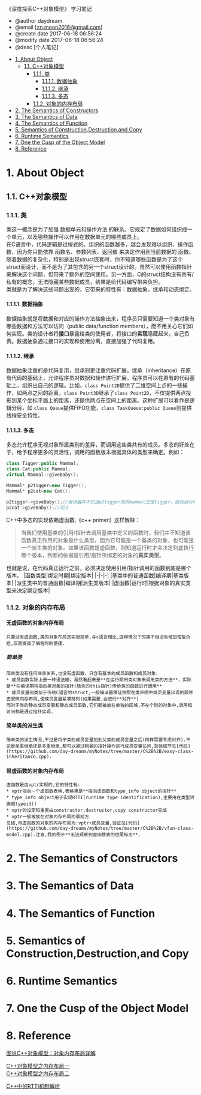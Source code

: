 《深度探索C++对象模型》 学习笔记
<!-- TOC -->
 * @author daydream
 * @email [zn.moon2016@gmail.com]
 * @create date 2017-06-18 06:56:24
 * @modify date 2017-06-18 06:56:24
 * @desc [个人笔记]


- [1. About Object](#1-about-object)
    - [1.1. C++对象模型](#11-c对象模型)
        - [1.1.1. 类](#111-类)
            - [1.1.1.1. 数据抽象](#1111-数据抽象)
            - [1.1.1.2. 继承](#1112-继承)
            - [1.1.1.3. 多态](#1113-多态)
        - [1.1.2. 对象的内存布局](#112-对象的内存布局)
- [2. The Semantics of Constructors](#2-the-semantics-of-constructors)
- [3. The Semantics of Data](#3-the-semantics-of-data)
- [4. The Semantics of Function](#4-the-semantics-of-function)
- [5. Semantics of Construction,Destruction,and Copy](#5-semantics-of-constructiondestructionand-copy)
- [6. Runtime Semantics](#6-runtime-semantics)
- [7. One the Cusp of the Object Model](#7-one-the-cusp-of-the-object-model)
- [8. Reference](#8-reference)

<!-- /TOC -->
# 1. About Object
## 1.1. C++对象模型
### 1.1.1. 类
类这一概念是为了加强 数据单元和操作方法 的联系。它规定了数据如何组织成一个单元，以及哪些操作可以作用在数据单元的哪些成员上。  
在C语言中，代码逻辑是过程式的。组织的函数越多，越会发现难以组织、操作函数，因为你只能依靠 函数名、参数列表、返回值 来决定作用到当前数据的 函数。随着数据的复杂化，特别是出现struct嵌套时，你不知道哪些函数是为了这个struct而设计，而不是为了其包含的另一个struct设计的。虽然可以使用函数指针来解决这个问题，但带来了额外的空间使用。另一方面，C的struct结构没有共有/私有的概念，无法隐藏某些数据成员，结果是给代码编写带来负担。  
类就是为了解决这些问题出现的，它带来的特性有：数据抽象，继承和动态绑定。  
#### 1.1.1.1. 数据抽象
数据抽象就是将数据和对应的操作方法抽象出来，程序员只需要知道一个类对象有哪些数据和方法可以访问（public data/function members），而不用关心它们如何实现。类的设计者将**接口**暴露给类的使用者，将接口的**实现**隐藏起来，自己负责。数据抽象通过接口的实现和使用分离，直接加强了代码复用。  
#### 1.1.1.2. 继承
数据抽象注重的是代码复用，继承则更注重代码扩展。继承（inheritance）在原有代码的基础上，允许程序员对数据和操作进行扩展。程序员可以在原有的代码基础上，组织出自己的逻辑。比如，```class Point2D```提供了二维空间上点的一些操作，如两点之间的距离，```class Point3D```继承了```class Point2D```，不仅提供两点投影到某个坐标平面上的距离，还提供两点在空间上的距离。这种扩展可以看作是逻辑分层，如  ```class Queue```提供FIFO功能，```class TaskQueue:public Queue```则提供线程安全特性。
#### 1.1.1.3. 多态
多态允许程序无视对象所属类别的差异，而调用这些类共有的成员。多态的好处在于，给予程序更多的灵活性，调用的函数版本根据具体的类型来确定。例如：

```cpp
class Tigger:public Mammal;
class Cat:public Mammal;
virtual Mammal::giveBaby();

Mammal* p2tigger=new Tigger();
Mammal* p2cat=new Cat();

p2tigger->giveBaby();//编译器并不知道p2tigger指向mammal还是tigger，直到运行时才会根据虚函数指针来决议。
p2cat->giveBaby();//同上
```

C++中多态的实现依赖虚函数,《c++ primer》这样解释：
> 当我们使用基类的引用/指针去调用基类中定义的函数时，我们并不知道该函数真正作用的对象是什么类型，因为它可能是一个基类的对象，也可能是一个派生类的对象。如果该函数是虚函数，则知道运行时才会决定到底执行哪个版本，判断的依据是引用/指针所绑定的对象的**真实类型**。

也就是说，在代码真正运行之前，必须决定使用引用/指针调用的函数到底是哪个版本。
|函数类型|绑定时期|绑定版本|
|-|-|-|
|基类中的普通函数|编译期|基类版本|
|派生类中的普通函数|编译期|派生类版本|
|虚函数|运行时|根据对象的真实类型来决定绑定版本|

### 1.1.2. 对象的内存布局

#### 无虚函数的对象内存布局

    只要没有虚函数,类的对象布局其实很简单.与c语言相比,这种情况下的类不但没有增加性能负担,反而提高了编程时的便捷.
##### 简单类

    简单类没有任何继承关系,也没有虚函数，只含有基本的成员函数和成员对象．  
    * 成员函数实际上是一种语法糖，虽然看起来是**在运行期用类对象来调用类的方法**，实际是**在编译期将指向类对象的指针(隐含的this指针)传给类的函数进行调用**  
    * 成员变量则类似于传统C语言的struct,一般编译器保证按照在类声明中成员变量出现的顺序去安排内存布局,使成员变量紧凑排列(如果需要,会进行**对齐**)    
    而对于类的静态成员变量和静态成员函数,它们都被放在单独的区域,不在个别的对象中,调用和访问都是通过指针实现.
#### 简单类的派生类
    简单类的派生情况,不过是将子类的成员变量加到父类的成员变量之后(同样需要考虑对齐).不论是单重继承还是多重继承,都可以通过粗暴的指针操作进行成员变量访问,具体细节见[代码](https://github.com/day-dreams/myNotes/tree/master/C%2B%2B/easy-class-inheritance.cpp).  

#### 带虚函数的对象内存布局
    虚函数是由vptr实现的,它的特性有:
    * vptr指向一个虚函数表格,表格里是**指向虚函数和type_info object的指针**  
    * type_info object用于实现RTTI(runtime type identification),主要用在类型转换和typeid()  
    * vptr的设定和重置由constructor,destructor,copy constructor完成  
    * vptr一般被放在对象内存布局的最前方  
    总结,带虚函数的对象的内存布局为:vptr+成员变量,验证见[代码](https://github.com/day-dreams/myNotes/tree/master/C%2B%2B/vfun-class-model.cpp).注意,我的例子**无法观察到虚函数表的结尾标志**.  
    
<!---->
# 2. The Semantics of Constructors
# 3. The Semantics of Data
# 4. The Semantics of Function
# 5. Semantics of Construction,Destruction,and Copy
# 6. Runtime Semantics
# 7. One the Cusp of the Object Model

# 8. Reference

[图说C++对象模型：对象内存布局详解](http://www.cnblogs.com/QG-whz/p/4909359.html)

[C++对象模型之内存布局一](http://luodw.cc/2015/10/06/Cplus1/)  
[C++对象模型之内存布局二](http://luodw.cc/2015/10/07/Cplus2/)

[C++中的RTTI机制解析](http://blog.csdn.net/three_bird/article/details/51479175)